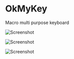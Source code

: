 # OkMyKey
Macro multi purpose keyboard

![Screenshot](https://github.com/csanz91/OkMyKey/blob/master/screenshots/1.PNG)

![Screenshot](https://github.com/csanz91/OkMyKey/blob/master/screenshots/2.PNG)

![Screenshot](https://github.com/csanz91/OkMyKey/blob/master/screenshots/3.png)
